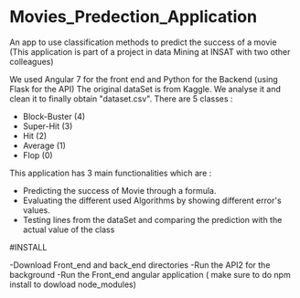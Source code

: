# Movies_Predection_Application
An app to use classification methods to predict the success of a movie 
(This application is part of a project in data Mining at INSAT with two other colleagues) 

We used Angular 7 for the front end and Python for the Backend (using Flask for the API)
The original dataSet is from Kaggle. We analyse it and clean it to finally obtain "dataset.csv".
There are 5 classes :
  * Block-Buster (4)
  * Super-Hit (3)
  * Hit (2)
  * Average (1)
  * Flop (0)
  
This application has 3 main functionalities which are :
  - Predicting  the success of Movie through a formula.
  - Evaluating the different used Algorithms by showing different error's values.
  - Testing lines from the dataSet and comparing the prediction  with the actual value of the class

#INSTALL

-Download Front_end and back_end directories 
-Run the API2 for the background
-Run the Front_end angular application ( make sure to do npm install to dowload node_modules)

